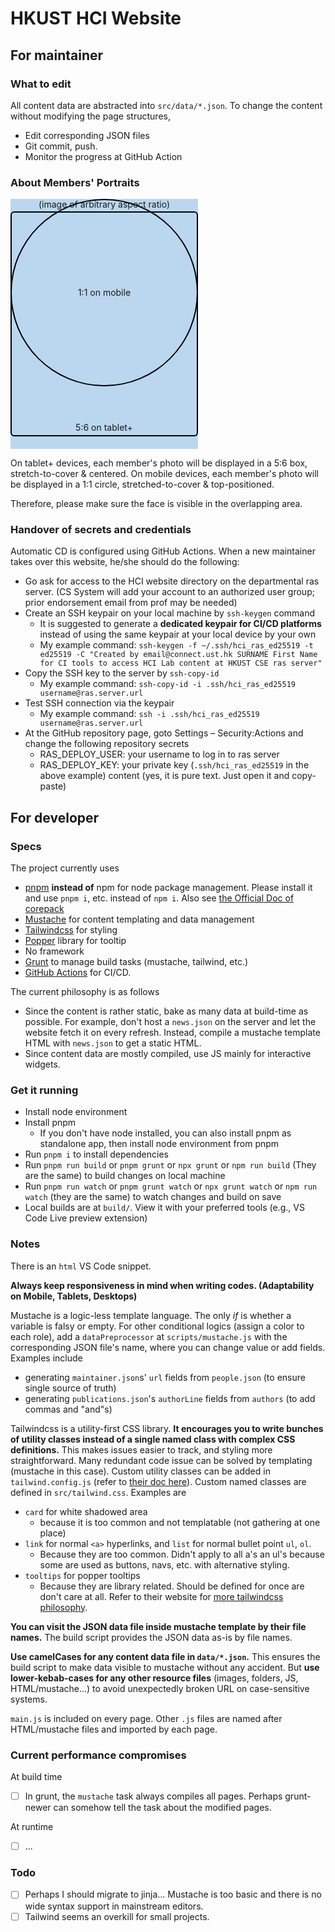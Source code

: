 # HKUST HCI Website

## For maintainer

### What to edit

All content data are abstracted into `src/data/*.json`.
To change the content without modifying the page structures,

* Edit corresponding JSON files
* Git commit, push.
* Monitor the progress at GitHub Action

### About Members' Portraits

<div style="width:300px;height:400px;text-align:center;background:#bbd7f0;position:relative">
(image of arbitrary aspect ratio)
<div style="width:300px;height:360px;line-height:calc(720px - 200%);box-shadow:inset 0 0 0 2px black;position:absolute;top:50%;transform:translate(0,-50%);border-radius:6px">5:6 on tablet+</div>
<div style="width:300px;height:300px;line-height:300px;box-shadow:inset 0 0 0 2px black;position:absolute;top:0;border-radius:9999px">1:1 on mobile</div>
</div>

On tablet+ devices, each member's photo will be displayed in a 5:6 box, stretch-to-cover & centered.
On mobile devices, each member's photo will be displayed in a 1:1 circle, stretched-to-cover & top-positioned.

Therefore, please make sure the face is visible in the overlapping area.

### Handover of secrets and credentials

Automatic CD is configured using GitHub Actions.
When a new maintainer takes over this website, he/she should do the following:
* Go ask for access to the HCI website directory on the departmental ras server. (CS System will add your account to an authorized user group; prior endorsement email from prof may be needed)
* Create an SSH keypair on your local machine by `ssh-keygen` command
  * It is suggested to generate a **dedicated keypair for CI/CD platforms** instead of using the same keypair at your local device by your own
  * My example command: `ssh-keygen -f ~/.ssh/hci_ras_ed25519 -t ed25519 -C "Created by email@connect.ust.hk SURNAME First Name for CI tools to access HCI Lab content at HKUST CSE ras server"`
* Copy the SSH key to the server by `ssh-copy-id`
  * My example command: `ssh-copy-id -i .ssh/hci_ras_ed25519 username@ras.server.url`
* Test SSH connection via the keypair
  * My example command: `ssh -i .ssh/hci_ras_ed25519 username@ras.server.url`
* At the GitHub repository page, goto Settings – Security:Actions and change the following repository secrets
  * RAS_DEPLOY_USER: your username to log in to ras server
  * RAS_DEPLOY_KEY: your private key (`.ssh/hci_ras_ed25519` in the above example) content (yes, it is pure text. Just open it and copy-paste)

## For developer

### Specs

The project currently uses
* [pnpm](https://pnpm.io/) **instead of** npm for node package management. Please install it and use `pnpm i`, etc. instead of `npm i`. Also see [the Official Doc of corepack](https://nodejs.org/api/corepack.html)
* [Mustache](https://github.com/janl/mustache.js) for content templating and data management
* [Tailwindcss](https://tailwindcss.com/docs) for styling
* [Popper](https://popper.js.org/) library for tooltip
* No framework
* [Grunt](https://gruntjs.com/) to manage build tasks (mustache, tailwind, etc.)
* [GitHub Actions](https://docs.github.com/cn/actions/quickstart) for CI/CD.

The current philosophy is as follows
* Since the content is rather static, bake as many data at build-time as possible.
For example, don't host a `news.json` on the server and let the website fetch it on every refresh.
Instead, compile a mustache template HTML with `news.json` to get a static HTML.
* Since content data are mostly compiled, use JS mainly for interactive widgets.

### Get it running

* Install node environment
* Install pnpm
  * If you don't have node installed, you can also install pnpm as standalone app, then install node environment from pnpm
* Run `pnpm i` to install dependencies
* Run `pnpm run build` or `pnpm grunt` or `npx grunt` or `npm run build` (They are the same) to build changes on local machine
* Run `pnpm run watch` or `pnpm grunt watch` or `npx grunt watch` or `npm run watch` (they are the same) to watch changes and build on save
* Local builds are at `build/`. View it with your preferred tools (e.g., VS Code Live preview extension)

### Notes

There is an `html` VS Code snippet.

**Always keep responsiveness in mind when writing codes. (Adaptability on Mobile, Tablets, Desktops)**

Mustache is a logic-less template language. The only *if* is whether a variable is falsy or empty.
For other conditional logics (assign a color to each role),
add a `dataPreprocessor` at `scripts/mustache.js` with the corresponding JSON file's name,
where you can change value or add fields.
Examples include
* generating `maintainer.json`s' `url` fields from `people.json` (to ensure single source of truth)
* generating `publications.json`'s `authorLine` fields from `authors` (to add commas and "and"s)

Tailwindcss is a utility-first CSS library.
**It encourages you to write bunches of utility classes instead of a single named class with complex CSS definitions.**
This makes issues easier to track, and styling more straightforward.
Many redundant code issue can be solved by templating (mustache in this case).
Custom utility classes can be added in `tailwind.config.js` (refer to [their doc here](https://tailwindcss.com/docs/adding-custom-styles)).
Custom named classes are defined in `src/tailwind.css`.
Examples are
* `card` for white shadowed area
  * because it is too common and not templatable (not gathering at one place)
* `link` for normal `<a>` hyperlinks, and `list` for normal bullet point `ul`, `ol`.
  * Because they are too common. Didn't apply to all a's an ul's because some are used as buttons, navs, etc. with alternative styling.
* `tooltips` for popper tooltips
  * Because they are library related. Should be defined for once are don't care at all.
Refer to their website for [more tailwindcss philosophy](https://tailwindcss.com/docs/utility-first).

**You can visit the JSON data file inside mustache template by their file names.**
The build script provides the JSON data as-is by file names.

**Use camelCases for any content data file in `data/*.json`.**
This ensures the build script to make data visible to mustache without any accident.
But **use lower-kebab-cases for any other resource files** (images, folders, JS, HTML/mustache...) to avoid unexpectedly broken URL on case-sensitive systems.

`main.js` is included on every page. Other `.js` files are named after HTML/mustache files and imported by each page.

### Current performance compromises

At build time
- [ ] In grunt, the `mustache` task always compiles all pages. Perhaps grunt-newer can somehow tell the task about the modified pages.

At runtime
- [ ] ...

### Todo

- [ ] Perhaps I should migrate to jinja... Mustache is too basic and there is no wide syntax support in mainstream editors.
- [ ] Tailwind seems an overkill for small projects.